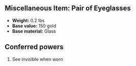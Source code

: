 ## Miscellaneous Item: Pair of Eyeglasses
- **Weight:** 0.2 lbs
- **Base value:** 150 gold
- **Base material:** Glass
## Conferred powers
1. See invisible when worn
